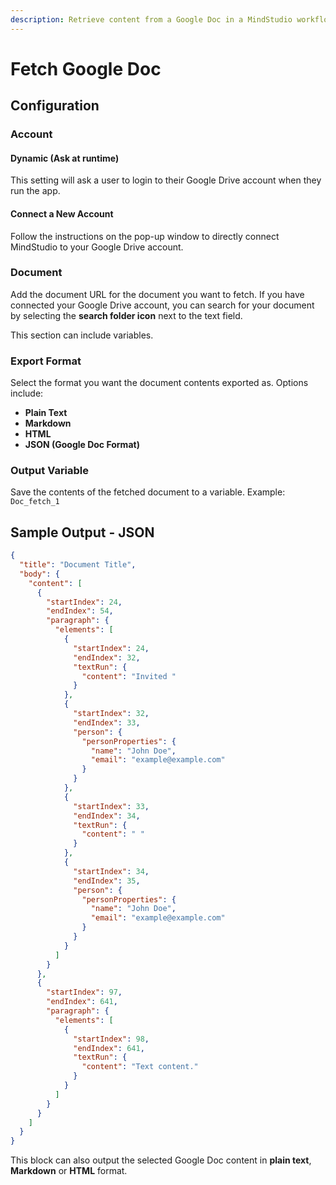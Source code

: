 ```yaml
---
description: Retrieve content from a Google Doc in a MindStudio workflow
---
```


# Fetch Google Doc

## Configuration

### Account&#x20;

#### Dynamic (Ask at runtime)

This setting will ask a user to login to their Google Drive account when they run the app.

#### Connect a New Account

Follow the instructions on the pop-up window to directly connect MindStudio to your Google Drive account.&#x20;

### Document&#x20;

Add the document URL for the document you want to fetch. If you have connected your Google Drive account, you can search for your document by selecting the **search folder icon** next to the text field.&#x20;

This section can include variables.&#x20;

### Export Format

Select the format you want the document contents exported as. Options include:

* **Plain Text**&#x20;
* **Markdown**&#x20;
* **HTML**
* **JSON (Google Doc Format)**

### Output Variable&#x20;

Save the contents of the fetched document to a variable. Example: `Doc_fetch_1`

## Sample Output - JSON

```json
{
  "title": "Document Title",
  "body": {
    "content": [
      {
        "startIndex": 24,
        "endIndex": 54,
        "paragraph": {
          "elements": [
            {
              "startIndex": 24,
              "endIndex": 32,
              "textRun": {
                "content": "Invited "
              }
            },
            {
              "startIndex": 32,
              "endIndex": 33,
              "person": {
                "personProperties": {
                  "name": "John Doe",
                  "email": "example@example.com"
                }
              }
            },
            {
              "startIndex": 33,
              "endIndex": 34,
              "textRun": {
                "content": " "
              }
            },
            {
              "startIndex": 34,
              "endIndex": 35,
              "person": {
                "personProperties": {
                  "name": "John Doe",
                  "email": "example@example.com"
                }
              }
            }
          ]
        }
      },
      {
        "startIndex": 97,
        "endIndex": 641,
        "paragraph": {
          "elements": [
            {
              "startIndex": 98,
              "endIndex": 641,
              "textRun": {
                "content": "Text content."
              }
            }
          ]
        }
      }
    ]
  }
}
```

This block can also output the selected Google Doc content in **plain text**, **Markdown** or **HTML** format.

